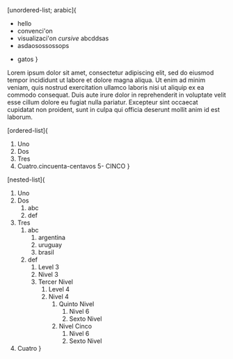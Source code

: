 
[unordered-list; arabic]{
- hello
- convenci'on
- visualizaci'on _cursive_
abcddsas
- asdaosossossops
+ gatos
}

Lorem ipsum dolor sit amet, consectetur adipiscing elit, sed do eiusmod tempor incididunt ut labore et 
dolore magna aliqua. Ut enim ad minim veniam, quis nostrud exercitation ullamco laboris nisi ut aliquip 
ex ea commodo consequat. Duis aute irure dolor in reprehenderit in voluptate velit esse cillum dolore eu 
fugiat nulla pariatur. Excepteur sint occaecat cupidatat non proident, sunt in culpa qui officia deserunt 
mollit anim id est laborum.

[ordered-list]{
1. Uno
2. Dos
3. Tres
4. Cuatro.cincuenta-centavos
5- CINCO
}

[nested-list]{
1. Uno
2. Dos
    1. abc
    2. def
3. Tres
    1. abc
        1. argentina
        2. uruguay
        3. brasil
    2. def
        1. Level 3
        2. Nivel 3
        3. Tercer Nivel
            1. Level 4
            2. Nivel 4
                1. Quinto Nivel
                    1. Nivel 6
                    2. Sexto Nivel
                2. Nivel Cinco
                    1. Nivel 6
                    2. Sexto Nivel
4. Cuatro
}